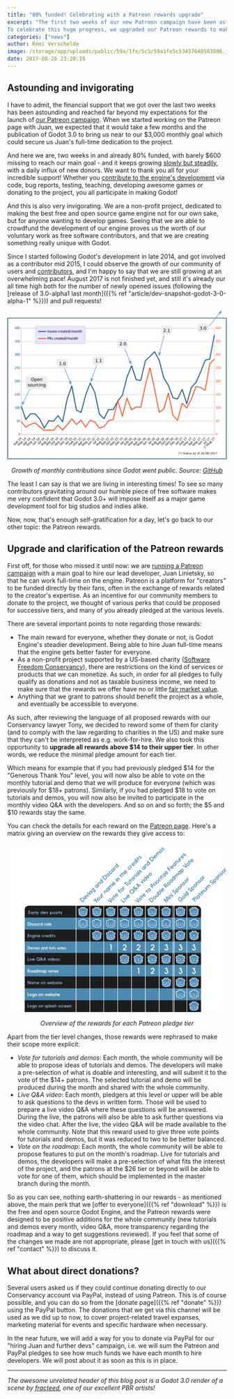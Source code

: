 ```yaml
---
title: "80% funded! Celebrating with a Patreon rewards upgrade"
excerpt: "The first two weeks of our new Patreon campaign have been astounding, with more than $2,400/month pledged by the community to enable us to hire Juan full-time to work on Godot's development. We are 80% of the way up to that goal, and with your help to spread the news we might be able to reach our target $3,000 within a few days!
To celebrate this huge progress, we upgraded our Patreon rewards to make them more accessible. We also took this opportunity to satisfy some legal requirements of being a non-profit charity, ensuring that no reward could be interpreted as a taxable business income."
categories: ["news"]
author: Rémi Verschelde
image: /storage/app/uploads/public/59a/1fe/5c5/59a1fe5c53457648503006.jpg
date: 2017-08-26 23:20:19
---
```


## Astounding and invigorating

I have to admit, the financial support that we got over the last two weeks has been astounding and reached far beyond my expectations for the launch of [our Patreon campaign](https://www.patreon.com/godotengine).
When we started working on the Patreon page with Juan, we expected that it would take a few months and the publication of Godot 3.0 to bring us near to our $3,000 monthly goal which could secure us Juan's full-time dedication to the project.

And here we are, two weeks in and already 80% funded, with barely $600 missing to reach our main goal - and it keeps growing [slowly but steadily](https://graphtreon.com/creator/godotengine), with a daily influx of new donors.
We want to thank you all for your incredible support! Whether you [contribute to the engine's development](http://docs.godotengine.org/en/latest/community/contributing/ways_to_contribute.html) via code, bug reports, testing, teaching, developing awesome games or donating to the project, you all participate in making Godot!

And this is also very invigorating. We are a non-profit project, dedicated to making the best free and open source game engine not for our own sake, but for anyone wanting to develop games.
Seeing that we are able to crowdfund the development of our engine proves us the worth of our voluntary work as free software contributors, and that we are creating something really unique with Godot.

Since I started following Godot's development in late 2014, and got involved as a contributor mid 2015, I could observe the growth of our community of users and [contributors](https://github.com/godotengine/godot/graphs/contributors), and I'm happy to say that we are still growing at an overwhelming pace! August 2017 is not finished yet, and still it's already our all time high both for the number of newly opened issues (following the [release of 3.0-alpha1 last month]({{% ref "article/dev-snapshot-godot-3-0-alpha-1" %}})) and pull requests!

![Growth of monthly contributions since Godot went public](/storage/app/uploads/public/59a/1fa/f68/59a1faf68858c570489833.png)
*<center>Growth of monthly contributions since Godot went public. Source: [GitHub](https://github.com/godotengine/godot)</center>*

The least I can say is that we are living in interesting times! To see so many contributors gravitating around our humble piece of free software makes me very confident that Godot 3.0+ will impose itself as a major game development tool for big studios and indies alike.

Now, now, that's enough self-gratification for a day, let's go back to our other topic: the Patreon rewards.

## Upgrade and clarification of the Patreon rewards

First off, for those who missed it until now: we are [running a Patreon campaign](https://www.patreon.com/godotengine) with a main goal to hire our lead developer, Juan Linietsky, so that he can work full-time on the engine. Patreon is a platform for "creators" to be funded directly by their fans, often in the exchange of rewards related to the creator's expertise. As an incentive for our community members to donate to the project, we thought of various perks that could be proposed for successive tiers, and many of you already pledged at the various levels.

There are several important points to note regarding those rewards:

- The main reward for everyone, whether they donate or not, is Godot Engine's steadier development. Being able to hire Juan full-time means that the engine gets better faster for everyone.
- As a non-profit project supported by a US-based charity ([Software Freedom Conservancy](https://sfconservancy.org)), there are restrictions on the kind of services or products that we can monetize. As such, in order for all pledges to fully qualify as donations and not as taxable business income, we need to make sure that the rewards we offer have no or little [fair market value](https://en.wikipedia.org/wiki/Fair_market_value).
- Anything that we grant to patrons should benefit the project as a whole, and eventually be accessible to everyone.

As such, after reviewing the language of all proposed rewards with our Conservancy lawyer Tony, we decided to reword some of them for clarity (and to comply with the law regarding to charities in the US) and make sure that they can't be interpreted as e.g. work-for-hire. We also took this opportunity to **upgrade all rewards above $14 to their upper tier**. In other words, we reduce the minimal pledge amount for each tier.

Which means for example that if you had previously pledged $14 for the "Generous Thank You" level, you will now also be able to vote on the monthly tutorial and demo that we will produce for everyone (which was previously for $18+ patrons).
Similarly, if you had pledged $18 to vote on tutorials and demos, you will now also be invited to participate in the monthly video Q&A with the developers. And so on and so forth; the $5 and $10 rewards stay the same.

You can check the details for each reward on the [Patreon page](https://www.patreon.com/godotengine). Here's a matrix giving an overview on the rewards they give access to:

![Overview of the rewards for each Patreon pledge tier](/storage/app/uploads/public/59a/2bc/c46/59a2bcc46cbad924037762.png)
*<center>Overview of the rewards for each Patreon pledge tier</center>*

Apart from the tier level changes, those rewards were rephrased to make their scope more explicit:

- *Vote for tutorials and demos*: Each month, the whole community will be able to propose ideas of tutorials and demos. The developers will make a pre-selection of what is doable and interesting, and will submit it to the vote of the $14+ patrons. The selected tutorial and demo will be produced during the month and shared with the whole community.
- *Live Q&A video*: Each month, pledgers at this level or upper will be able to ask questions to the devs in written form. Those will be used to prepare a live video Q&A where these questions will be answered. During the live, the patrons will also be able to ask further questions via the video chat. After the live, the video Q&A will be made available to the whole community. Note that this reward used to give three vote points for tutorials and demos, but it was reduced to two to be better balanced.
- *Vote on the roadmap*: Each month, the whole community will be able to propose features to put on the month's roadmap. Live for tutorials and demos, the developers will make a pre-selection of what fits the interest of the project, and the patrons at the $26 tier or beyond will be able to vote for one of them, which should be implemented in the master branch during the month.

So as you can see, nothing earth-shattering in our rewards - as mentioned above, the main perk that we [offer to everyone]({{% ref "download" %}}) is the free and open source Godot Engine, and the Patreon rewards were designed to be positive additions for the whole community (new tutorials and demos every month, video Q&A, more transparency regarding the roadmap and a way to get suggestions reviewed). If you feel that some of the changes we made are not appropriate, please [get in touch with us]({{% ref "contact" %}}) to discuss it.

## What about direct donations?

Several users asked us if they could continue donating directly to our Conservancy account via PayPal, instead of using Patreon. This is of course possible, and you can do so from the [donate page]({{% ref "donate" %}}) using the PayPal button. The donations that we get via this channel will be used as we did up to now, to cover project-related travel expanses, marketing material for events and specific hardware when necessary.

In the near future, we will add a way for you to donate via PayPal for our "hiring Juan and further devs" campaign, i.e. we will sum the Patreon and PayPal pledges to see how much funds we have each month to hire developers. We will post about it as soon as this is in place.

-----

*The awesome unrelated header of this blog post is a Godot 3.0 render of a scene by [fracteed](https://twitter.com/fracteed/status/901366615555547136), one of our excellent PBR artists!*
